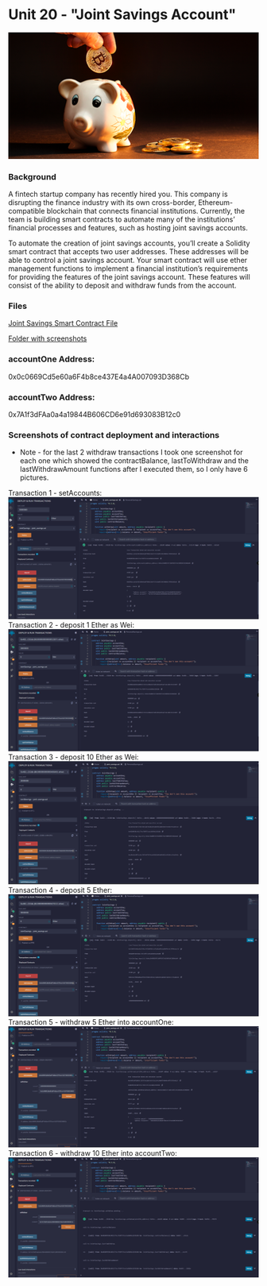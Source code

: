 # Unit 20 - "Joint Savings Account"

![alt=“”](Images/20-5-challenge-image.png)

### Background

A fintech startup company has recently hired you. This company is disrupting the finance industry with its own cross-border, Ethereum-compatible blockchain that connects financial institutions. Currently, the team is building smart contracts to automate many of the institutions’ financial processes and features, such as hosting joint savings accounts.

To automate the creation of joint savings accounts, you’ll create a Solidity smart contract that accepts two user addresses. These addresses will be able to control a joint savings account. Your smart contract will use ether management functions to implement a financial institution’s requirements for providing the features of the joint savings account. These features will consist of the ability to deposit and withdraw funds from the account.

### Files

[Joint Savings Smart Contract File](Starter_Code/joint_savings.sol)

[Folder with screenshots](Execution_Results)

### accountOne Address: 
0x0c0669Cd5e60a6F4b8ce437E4a4A007093D368Cb 
### accountTwo Address:
0x7A1f3dFAa0a4a19844B606CD6e91d693083B12c0

### Screenshots of contract deployment and interactions

* Note - for the last 2 withdraw transactions I took one screenshot for each one which showed the contractBalance, 
lastToWithdraw and the lastWithdrawAmount functions after I executed them, so I only have 6 pictures.

Transaction 1 - setAccounts:
![alt=“setAccounts”](Execution_Results/1_setAccounts.png)
Transaction 2 - deposit 1 Ether as Wei:
![alt=“setAccounts”](Execution_Results/2-1_1eth_as_wei.png)
Transaction 3 - deposit 10 Ether as Wei:
![alt=“setAccounts”](Execution_Results/2-2_10eth_as_wei.png)
Transaction 4 - deposit 5 Ether:
![alt=“setAccounts”](Execution_Results/2-3_5eth.png)
Transaction 5 - withdraw 5 Ether into accountOne:
![alt=“setAccounts”](Execution_Results/3-1_5eth_to_accountOne.png)
Transaction 6 - withdraw 10 Ether into accountTwo:
![alt=“setAccounts”](Execution_Results/3-2_10eth_to_accountTwo.png)